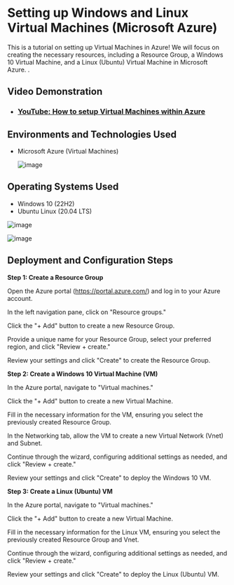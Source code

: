 


<h1>Setting up Windows and Linux Virtual Machines (Microsoft Azure)</h1>
  This is a tutorial on setting up Virtual Machines in Azure! We will focus on creating the necessary resources, including a Resource Group, a Windows 10 Virtual Machine, and a Linux (Ubuntu) Virtual Machine in Microsoft Azure.
.<br />


<h2>Video Demonstration</h2>

- ### [YouTube: How to setup Virtual Machines within Azure](https://www.youtube.com)

<h2>Environments and Technologies Used</h2>

- Microsoft Azure (Virtual Machines)

   ![image](https://github.com/mehmhacimic/VirtualMachineSetup/assets/157438082/756b1722-1f2a-4ef9-87bc-9e848f66d2a4)

<h2>Operating Systems Used </h2>

- Windows 10 (22H2)
- Ubuntu Linux (20.04 LTS)

![image](https://github.com/mehmhacimic/VirtualMachineSetup/assets/157438082/7d03878b-62f3-46fb-8e1d-a865de8e0cdf)

![image](https://github.com/mehmhacimic/VirtualMachineSetup/assets/157438082/7d3307be-d928-4b88-ad60-d56e43fa55a2)


<h2>Deployment and Configuration Steps</h2>


**Step 1: Create a Resource Group**

Open the Azure portal (https://portal.azure.com/) and log in to your Azure account.

In the left navigation pane, click on "Resource groups."

Click the "+ Add" button to create a new Resource Group.

Provide a unique name for your Resource Group, select your preferred region, and click "Review + create."

Review your settings and click "Create" to create the Resource Group.


**Step 2: Create a Windows 10 Virtual Machine (VM)**

In the Azure portal, navigate to "Virtual machines."

Click the "+ Add" button to create a new Virtual Machine.

Fill in the necessary information for the VM, ensuring you select the previously created Resource Group.

In the Networking tab, allow the VM to create a new Virtual Network (Vnet) and Subnet.

Continue through the wizard, configuring additional settings as needed, and click "Review + create."

Review your settings and click "Create" to deploy the Windows 10 VM.


**Step 3: Create a Linux (Ubuntu) VM**

In the Azure portal, navigate to "Virtual machines."

Click the "+ Add" button to create a new Virtual Machine.

Fill in the necessary information for the Linux VM, ensuring you select the previously created Resource Group and Vnet.

Continue through the wizard, configuring additional settings as needed, and click "Review + create."

Review your settings and click "Create" to deploy the Linux (Ubuntu) VM.
